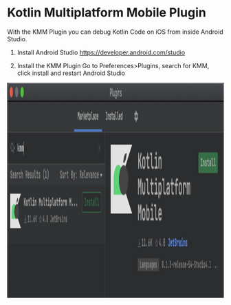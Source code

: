 # Kotlin Multiplatform Mobile Plugin

With the KMM Plugin you can debug Kotlin Code on iOS from inside Android Studio.

1) Install Android Studio
https://developer.android.com/studio

2) Install the KMM Plugin
Go to Preferences>Plugins, search for KMM, click install and restart Android Studio

<p align="left">
  <img src ="../../images/multiplatform/kmmplugin1.png" height=500 />
</p>